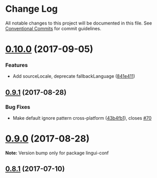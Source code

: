 # Change Log

All notable changes to this project will be documented in this file.
See [Conventional Commits](https://conventionalcommits.org) for commit guidelines.

<a name="0.10.0"></a>
# [0.10.0](https://github.com/lingui/js-lingui/compare/lingui-conf@0.9.1...lingui-conf@0.10.0) (2017-09-05)


### Features

* Add sourceLocale, deprecate fallbackLanguage ([841e411](https://github.com/lingui/js-lingui/commit/841e411))




<a name="0.9.1"></a>
## [0.9.1](https://github.com/lingui/js-lingui/compare/lingui-conf@0.9.0...lingui-conf@0.9.1) (2017-08-28)


### Bug Fixes

* Make default ignore pattern cross-platform ([43b4fb1](https://github.com/lingui/js-lingui/commit/43b4fb1)), closes [#70](https://github.com/lingui/js-lingui/issues/70)




<a name="0.9.0"></a>
# [0.9.0](https://github.com/lingui/js-lingui/compare/lingui-conf@0.9.0-3...lingui-conf@0.9.0) (2017-08-28)




**Note:** Version bump only for package lingui-conf

<a name="0.8.1"></a>
## [0.8.1](https://github.com/lingui/js-lingui/compare/lingui-conf@0.8.0...lingui-conf@0.8.1) (2017-07-10)
